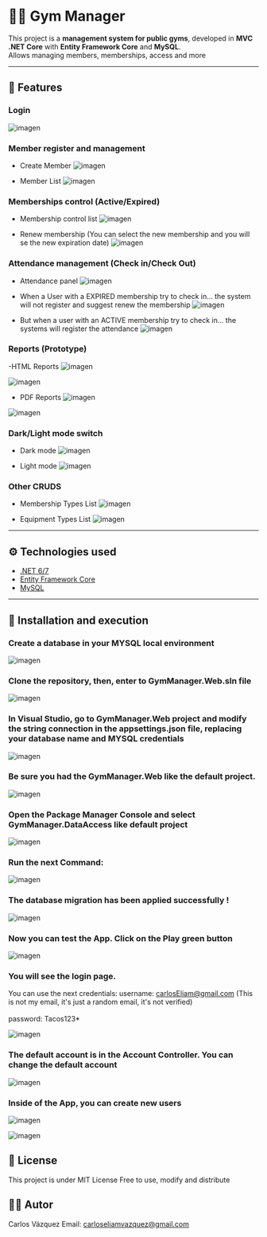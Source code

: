 # 🏋️‍♂️ Gym Manager

This project is a **management system for public gyms**, developed in **MVC .NET Core** with **Entity Framework Core** and **MySQL**.  
Allows managing members, memberships, access and more

---

## 📌 Features

### Login
![imagen](images/Screenshot_179.png) 

### Member register and management

- Create Member
![imagen](images/Screenshot_186.png) 

- Member List
![imagen](images/Screenshot_187.png) 


### Memberships control (Active/Expired)

- Membership control list
![imagen](images/Screenshot_189.png) 

- Renew membership (You can select the new membership and you will se the new expiration date)
![imagen](images/Screenshot_190.png) 

### Attendance management (Check in/Check Out)

- Attendance panel
![imagen](images/Screenshot_191.png) 

- When a User with a EXPIRED membership try to check in... the system will not register and suggest renew the membership
![imagen](images/Screenshot_199.png) 

- But when a user with an ACTIVE membership try to check in... the systems will register the attendance 
![imagen](images/Screenshot_199.png) 


### Reports (Prototype)

-HTML Reports
![imagen](images/Screenshot_192.png) 

![imagen](images/Screenshot_193.png) 

- PDF Reports
![imagen](images/Screenshot_194.png) 

![imagen](images/Screenshot_195.png) 


### Dark/Light mode switch
- Dark mode
![imagen](images/Screenshot_196.png) 

- Light mode
![imagen](images/Screenshot_197.png) 


### Other CRUDS

- Membership Types List
![imagen](images/Screenshot_188.png)

- Equipment Types List
![imagen](images/Screenshot_198.png) 

---

## ⚙️ Technologies used

- [.NET 6/7](https://dotnet.microsoft.com/)
- [Entity Framework Core](https://learn.microsoft.com/ef/core/)
- [MySQL](https://www.mysql.com/)


---

## 🚀 Installation and execution

### Create a database in your MYSQL local environment

![imagen](images/Screenshot_174.png)


### Clone the repository, then, enter to GymManager.Web.sln file

![imagen](images/Screenshot_173.png)


### In Visual Studio, go to GymManager.Web project and modify the string connection in the appsettings.json file, replacing your database name and MYSQL credentials

![imagen](images/Screenshot_172.png)


### Be sure you had the GymManager.Web like the default project. 
![imagen](images/Screenshot_175.png)

### Open the Package Manager Console and select GymManager.DataAccess like default project
![imagen](images/Screenshot_176.png) 

### Run the next Command:
![imagen](images/Screenshot_177.png) 

### The database migration has been applied successfully !
![imagen](images/Screenshot_178.png) 

### Now you can test the App. Click on the Play green button
![imagen](images/Screenshot_181.png)

### You will see the login page. 
You can use the next credentials:
username: carlosEliam@gmail.com (This is not my email, it's just a random email, it's not verified)
<br>
<br>
password: Tacos123*

![imagen](images/Screenshot_179.png) 

### The default account is in the Account Controller. You can change the default account
![imagen](images/Screenshot_180.png) 

### Inside of the App, you can create new users
![imagen](images/Screenshot_182.png) 

![imagen](images/Screenshot_183.png) 


## 📜 License
This project is under MIT License
Free to use, modify and distribute

## 👨‍💻 Autor
Carlos Vázquez
Email: carloseliamvazquez@gmail.com
